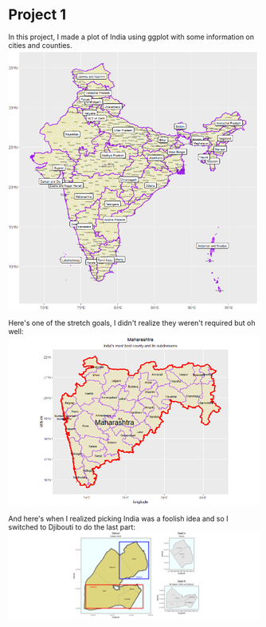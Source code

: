 # Project 1

In this project, I made a plot of India using ggplot with some information on cities and counties.
![](india.PNG)

Here's one of the stretch goals, I didn't realize they weren't required but oh well:
![](StretchGoal2.PNG)

And here's when I realized picking India was a foolish idea and so I switched to Djibouti to do the last part:
![](Project1Stretch.PNG)
